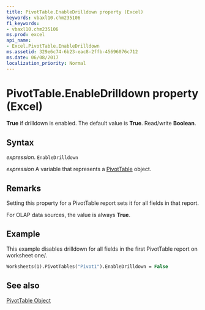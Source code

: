```yaml
---
title: PivotTable.EnableDrilldown property (Excel)
keywords: vbaxl10.chm235106
f1_keywords:
- vbaxl10.chm235106
ms.prod: excel
api_name:
- Excel.PivotTable.EnableDrilldown
ms.assetid: 329e6c74-6b23-eac8-2ffb-45696076c712
ms.date: 06/08/2017
localization_priority: Normal
---
```



# PivotTable.EnableDrilldown property (Excel)

 **True** if drilldown is enabled. The default value is **True**. Read/write **Boolean**.


## Syntax

_expression_. `EnableDrilldown`

_expression_ A variable that represents a [PivotTable](Excel.PivotTable.md) object.


## Remarks

Setting this property for a PivotTable report sets it for all fields in that report.

For OLAP data sources, the value is always  **True**.


## Example

This example disables drilldown for all fields in the first PivotTable report on worksheet one/.


```vb
Worksheets(1).PivotTables("Pivot1").EnableDrilldown = False
```


## See also


[PivotTable Object](Excel.PivotTable.md)

